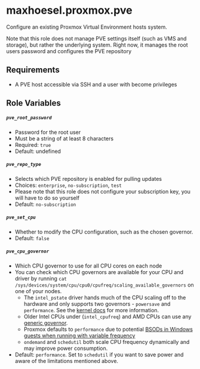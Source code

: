 # maxhoesel.proxmox.pve

Configure an existing Proxmox Virtual Environment hosts system.

Note that this role does not manage PVE settings itself (such as VMS and storage), but rather
the underlying system. Right now, it manages the root users password and configures the PVE repository

## Requirements

- A PVE host accessible via SSH and a user with become privileges

## Role Variables

##### `pve_root_password`
- Password for the root user
- Must be a string of at least 8 characters
- Required: `true`
- Default: undefined

##### `pve_repo_type`
- Selects which PVE repository is enabled for pulling updates
- Choices: `enterprise`, `no-subscription`, `test`
- Please note that this role does not configure your subscription key, you will have to do so yourself
- Default: `no-subscription`

##### `pve_set_cpu`
- Whether to modify the CPU configuration, such as the chosen governor.
- Default: `false`

##### `pve_cpu_governor`
- Which CPU governor to use for all CPU cores on each node
- You can check which CPU governors are available for your CPU and driver by running
  `cat /sys/devices/system/cpu/cpu0/cpufreq/scaling_available_governors` on one of your nodes.
  - The `intel_pstate` driver hands much of the CPU scaling off to the hardware and only supports two governors - `powersave` and `performance`.
    See the [kernel docs](https://www.kernel.org/doc/html/v4.19/admin-guide/pm/intel_pstate.html) for more information.
  - Older Intel CPUs under (`intel_cpufreq`) and AMD CPUs can use any [generic governor](https://www.kernel.org/doc/Documentation/cpu-freq/governors.txt).
  - Proxmox defaults to `performance` due to potential [BSODs in Windows guests when running with variable frequency](https://forum.proxmox.com/threads/windows-7-x64-vms-crashing-randomly-during-process-termination.18238/#post-93273)
  - `ondemand` and `schedutil` both scale CPU frequency dynamically and may improve power consumption.
- Default: `performance`. Set to `schedutil` if you want to save power and aware of the limitations mentioned above.
